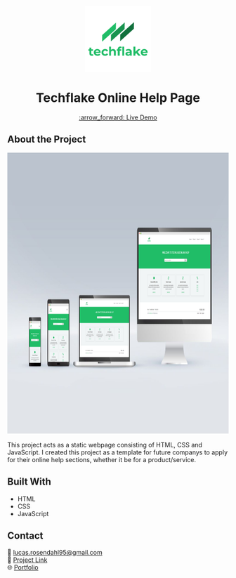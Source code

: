 <br />
<p align="center">
  <a href="#">
    <img src="https://github.com/Luchkiin/techflake-online-help-page/blob/master/images/techflake_logo.png" alt="Logo" width="150" height="150">
  </a>
  <h1 align="center">Techflake Online Help Page</h1>
  <p align="center">
    <a href="https://luchkiin.github.io/techflake-online-help-page/">:arrow_forward: Live Demo</a>
  </p>
</p>

## About the Project

<img src="https://github.com/Luchkiin/techflake-online-help-page/blob/master/images/techflake-social-media-preview.png" alt="Logo" width="1280" height="640">

This project acts as a static webpage consisting of HTML, CSS and JavaScript. I created this project as a template for future companys to apply for their online help sections, whether it be for a product/service.

## Built With
* HTML
* CSS
* JavaScript

## Contact
:email: <a href="mailto:lucas.rosendahl95@gmail.com">lucas.rosendahl95@gmail.com</a>
<br>
:link: <a href="https://luchkiin.github.io/techflake-online-help-page/" target="_blank">Project Link</a>
<br>
:globe_with_meridians: <a href="https://lucasrosendahl.com" target="_blank">Portfolio</a>
